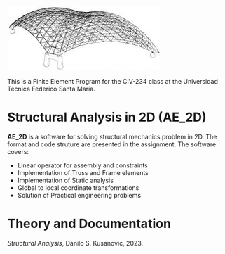 ![CSM_2D Logo](./Logo.jpeg)

This is a Finite Element Program for the CIV-234 class at the Universidad Tecnica Federico Santa Maria.

Structural Analysis in 2D (AE_2D)
=================================

**AE_2D** is a software for solving structural mechanics problem in 2D. The format and code struture are presented in the assignment. The software covers:
    
* Linear operator for assembly and constraints
* Implementation of Truss and Frame elements
* Implementation of Static analysis
* Global to local coordinate transformations
* Solution of Practical engineering problems 
    
Theory and Documentation 
========================
*Structural Analysis*, Danilo S. Kusanovic, 2023.
